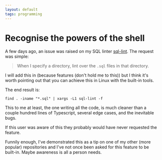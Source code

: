 ```yaml
---
layout: default
tags: programming
---
```


# Recognise the powers of the shell

A few days ago, an issue was raised on my SQL linter [sql-lint](https://github.com/joereynolds/sql-lint).
The request was simple:

> When I specify a directory, lint over the `.sql` files in that directory.

I will add this in (because features (don't hold me to this)) but I think it's worth pointing out that
you can achieve this in Linux with the built-in tools.

The end result is:

```
find . -iname "*.sql" | xargs -L1 sql-lint -f
```

This to me at least, the one writing all the code, is much cleaner than a couple hundred lines of Typescript, several edge cases, and the inevitable bugs.

If this user was aware of this they probably would have never requested the
feature.

Funnily enough, I've demonstrated this as a tip on one of my other (more popular)
repositories and I've not once been asked for this feature to be built-in. Maybe
awareness is all a person needs.
